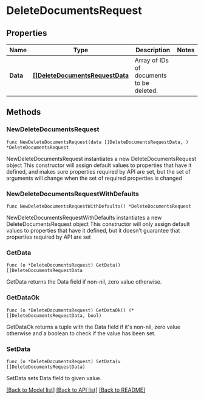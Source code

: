 # DeleteDocumentsRequest

## Properties

Name | Type | Description | Notes
------------ | ------------- | ------------- | -------------
**Data** | [**[]DeleteDocumentsRequestData**](DeleteDocumentsRequestData.md) | Array of IDs of documents to be deleted. | 

## Methods

### NewDeleteDocumentsRequest

`func NewDeleteDocumentsRequest(data []DeleteDocumentsRequestData, ) *DeleteDocumentsRequest`

NewDeleteDocumentsRequest instantiates a new DeleteDocumentsRequest object
This constructor will assign default values to properties that have it defined,
and makes sure properties required by API are set, but the set of arguments
will change when the set of required properties is changed

### NewDeleteDocumentsRequestWithDefaults

`func NewDeleteDocumentsRequestWithDefaults() *DeleteDocumentsRequest`

NewDeleteDocumentsRequestWithDefaults instantiates a new DeleteDocumentsRequest object
This constructor will only assign default values to properties that have it defined,
but it doesn't guarantee that properties required by API are set

### GetData

`func (o *DeleteDocumentsRequest) GetData() []DeleteDocumentsRequestData`

GetData returns the Data field if non-nil, zero value otherwise.

### GetDataOk

`func (o *DeleteDocumentsRequest) GetDataOk() (*[]DeleteDocumentsRequestData, bool)`

GetDataOk returns a tuple with the Data field if it's non-nil, zero value otherwise
and a boolean to check if the value has been set.

### SetData

`func (o *DeleteDocumentsRequest) SetData(v []DeleteDocumentsRequestData)`

SetData sets Data field to given value.



[[Back to Model list]](../README.md#documentation-for-models) [[Back to API list]](../README.md#documentation-for-api-endpoints) [[Back to README]](../README.md)


